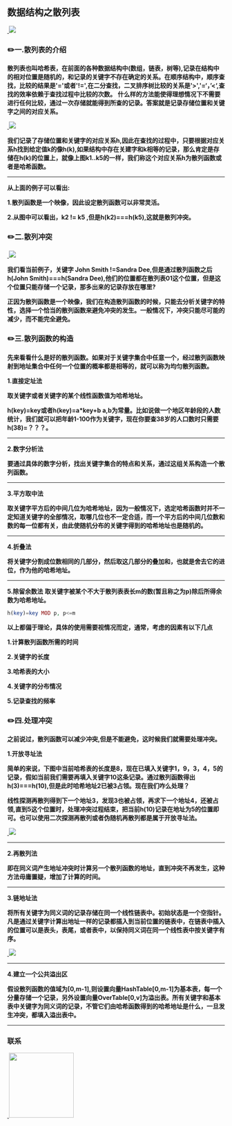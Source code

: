 ## 数据结构之散列表

<a href="https://github.com/wuqinqiang/">
​    <img src="https://github.com/wuqinqiang/Lettcode-php/blob/master/images/哈希.jpg">
</a> 

### :pencil2:一.散列表的介绍
**散列表也叫哈希表，在前面的各种数据结构中(数组，链表，树等),记录在结构中的相对位置是随机的，和记录的关键字不存在确定的关系。在顺序结构中，顺序查找，比较的结果是'='或者'!=',在二分查找，二叉排序树比较的关系是'>','=‘，’<‘,查找的效率依赖于查找过程中比较的次数。**
**什么样的方法能使得理想情况下不需要进行任何比较，通过一次存储就能得到所查的记录。答案就是记录存储位置和关键字之间的对应关系。**

<a href="https://github.com/wuqinqiang/">
​    <img src="https://github.com/wuqinqiang/Lettcode-php/blob/master/images/散列表2.jpg">
</a> 

**我们记录了存储位置和关键字的对应关系h,因此在查找的过程中，只要根据对应关系h找到给定值k的像h(k),如果结构中存在关建字和k相等的记录，那么肯定是存储在h(k)的位置上，就像上图k1..k5的一样，我们称这个对应关系h为散列函数或者是哈希函数。**
****
**从上面的例子可以看出:**

**1.散列函数是一个映像，因此设定散列函数可以非常灵活。**

**2.从图中可以看出，k2 != k5 ,但是h(k2)===h(k5),这就是散列冲突。**

### :pencil2:二.散列冲突

<a href="https://github.com/wuqinqiang/">
​    <img src="https://github.com/wuqinqiang/Lettcode-php/blob/master/images/散列冲突.jpg">
</a> 

**我们看当前例子，关键字 John Smith !=Sandra Dee,但是通过散列函数之后h(John Smith)===h(Sandra Dee),他们的位置都在散列表01这个位置，但是这个位置只能存储一个记录，那多出来的记录存放在哪里?**

**正因为散列函数是一个映像，我们在构造散列函数的时候，只能去分析关键字的特性，选择一个恰当的散列函数来避免冲突的发生。一般情况下，冲突只能尽可能的减少，而不能完全避免。**

### :pencil2:三.散列函数的构造
**先来看看什么是好的散列函数。如果对于关键字集合中任意一个，经过散列函数映射到地址集合中任何一个位置的概率都是相等的，就可以称为均匀散列函数。**

**1.直接定址法**

**取关键字或者关键字的某个线性函数值为哈希地址。**

**h(key)=key或者h(key)=a*key+b   a,b为常量。比如说做一个地区年龄段的人数统计，我们就可以把年龄1-100作为关键字，现在你要查38岁的人口数时只需要h(38)=？？？。**
****

**2.数字分析法**

**要通过具体的数字分析，找出关键字集合的特点和关系，通过这组关系构造一个散列函数。**
****
**3.平方取中法**

**取关键字平方后的中间几位为哈希地址，因为一般情况下，选定哈希函数时并不一定知道关键字的全部情况，取哪几位也不一定合适，而一个平方后的中间几位数和数的每一位都有关，由此使随机分布的关键字得到的哈希地址也是随机的。**
****
**4.折叠法**

**将关键字分割成位数相同的几部分，然后取这几部分的叠加和，也就是舍去它的进位，作为他的哈希地址。**
****
**5.除留余数法**
**取关键字被某个不大于散列表表长m的数(暂且称之为p)除后所得余数为哈希地址。**
```php
h(key)=key MOD p, p<=m
```
**以上都偏于理论，具体的使用需要视情况而定，通常，考虑的因素有以下几点**

**1.计算散列函数所需的时间**
  
**2.关键字的长度**
  
**3.哈希表的大小**
  
**4.关键字的分布情况**
  
 **5.记录查找的频率**
 
 ### :pencil2:四.处理冲突
 **之前说过，散列函数可以减少冲突,但是不能避免，这时候我们就需要处理冲突。**
 
 **1.开放寻址法**
 
 **简单的来说，下图中当前哈希表的长度是8，现在已填入关键字1，9，3，4，5的记录，假如当前我们需要再填入关键字10这条记录。通过散列函数得出h(3)===h(10),但是此时哈希地址2已被3占领。现在我们咋么处理？**
 
 **线性探测再散列得到下一个地址3，发现3也被占领，再求下一个地址4，还被占领,直到5这个位置时，处理冲突过程结束，把当前h(10)记录在地址为5的位置即可。也可以使用二次探测再散列或者伪随机再散列都是属于开放寻址法。**
 
 <a href="https://github.com/wuqinqiang/">
 ​    <img src="https://github.com/wuqinqiang/Lettcode-php/blob/master/images/线性探测.jpeg">
 </a> 
 
****

**2.再散列法**

**即在同义词产生地址冲突时计算另一个散列函数的地址，直到冲突不再发生，这种方法毋庸置疑，增加了计算的时间。**
****
**3.链地址法**

**将所有关键字为同义词的记录存储在同一个线性链表中。初始状态是一个空指针。凡是通过关键字计算出地址一样的记录都插入到当前位置的链表中，在链表中插入的位置可以是表头，表尾，或者表中，以保持同义词在同一个线性表中按关键字有序。**

<a href="https://github.com/wuqinqiang/">
 ​    <img src="https://github.com/wuqinqiang/Lettcode-php/blob/master/images/链地址法.jpeg">
 </a> 
 
 ****
 
 **4.建立一个公共溢出区**
 
 **假设散列函数的值域为[0,m-1],则设置向量HashTable[0,m-1]为基本表，每一个分量存储一个记录，另外设置向量OverTable[0,v]为溢出表。所有关键字和基本表中关键字为同义词的记录，不管它们由哈希函数得到的哈希地址是什么，一旦发生冲突，都填入溢出表中。**
****
 
### 联系

<a href="https://github.com/wuqinqiang/">
​    <img src="https://github.com/wuqinqiang/Lettcode-php/blob/master/qrcode_for_gh_c194f9d4cdb1_430.jpg" width="150px" height="150px">
</a> 
   
    
    
    

